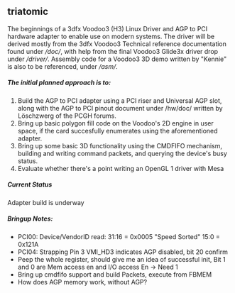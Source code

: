 ## triatomic


The beginnings of a 3dfx Voodoo3 (H3) Linux Driver and AGP to PCI hardware adapter to enable use on modern systems. The driver will be derived mostly from the 3dfx Voodoo3 Technical reference documentation found under */doc/*, with help from the final Voodoo3 Glide3x driver drop under */driver/*. Assembly code for a Voodoo3 3D demo written by "Kennie" is also to be referenced, under */asm/*.  

##### The initial planned approach is to: 

1. Build the AGP to PCI adapter using a PCI riser and Universal AGP slot, along with the AGP to PCI pinout document under /hw/doc/ written by Löschzwerg of the PCGH forums.
2. Bring up basic polygon fill code on the Voodoo's 2D engine in user space, if the card succesfully enumerates using the aforementioned adapter. 
3. Bring up some basic 3D functionality using the CMDFIFO mechanism, building and writing command packets, and querying the device's busy status. 
4. Evaluate whether there's a point writing an OpenGL 1 driver with Mesa

##### Current Status

Adapter build is underway

##### Bringup Notes:

* PCI00: Device/VendorID read: 31:16 = 0x0005 "Speed Sorted" 15:0 = 0x121A 
* PCI04: Strapping Pin 3 VMI_HD3 indicates AGP disabled, bit 20 confirm
* Peep the whole register, should give me an idea of successful init, Bit 1 and 0 are Mem access en and I/O access En -> Need 1
* Bring up cmdfifo support and build Packets, execute from FBMEM 
* How does AGP memory work, without AGP? 
